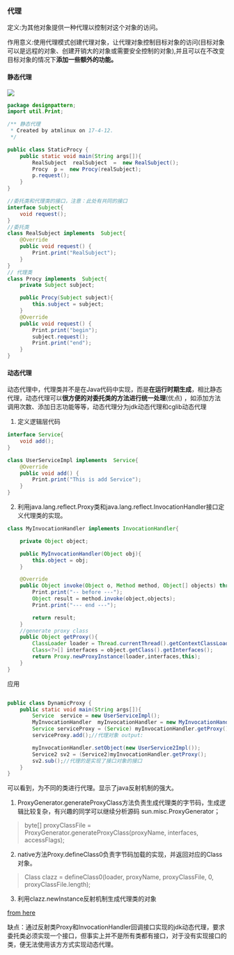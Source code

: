 ### 代理

定义:为其他对象提供一种代理以控制对这个对象的访问。

作用意义:使用代理模式创建代理对象，让代理对象控制目标对象的访问(目标对象可以是远程的对象、创建开销大的对象或需要安全控制的对象),并且可以在不改变目标对象的情况下**添加一些额外的功能。**

#### 静态代理

![](pic/1.png)

```java
package designpattern;
import util.Print;

/** 静态代理
 * Created by atmlinux on 17-4-12.
 */

public class StaticProcy {
    public static void main(String args[]){
        RealSubject  realSubject  =  new RealSubject();
        Procy  p =  new Procy(realSubject);
        p.request();
    }
}

//委托类和代理类的接口，注意：此处有共同的接口
interface Subject{
    void request();
}
//委托类
class RealSubject implements  Subject{
    @Override
    public void request() {
        Print.print("RealSubject");
    }
}
// 代理类
class Procy implements  Subject{
    private Subject subject;

    public Procy(Subject subject){
        this.subject = subject;
    }
    @Override
    public void request() {
        Print.print("begin");
        subject.request();
        Print.print("end");
    }
}
```



#### 动态代理

动态代理中，代理类并不是在Java代码中实现，而是**在运行时期生成**，相比静态代理，动态代理可以**很方便的对委托类的方法进行统一处理**(优点) ，如添加方法调用次数、添加日志功能等等，动态代理分为jdk动态代理和cglib动态代理

1. 定义逻辑层代码
```java
interface Service{
    void add();
}

class UserServiceImpl implements  Service{
    @Override
    public void add() {
        Print.print("This is add Service");
    }
}
```
2. 利用java.lang.reflect.Proxy类和java.lang.reflect.InvocationHandler接口定义代理类的实现。


```java
class MyInvocationHandler implements InvocationHandler{

    private Object object;

    public MyInvocationHandler(Object obj){
        this.object = obj;
    }

    @Override
    public Object invoke(Object o, Method method, Object[] objects) throws Throwable {
        Print.print("-- before ---");
        Object result = method.invoke(object,objects);
        Print.print("--- end ---");

        return result;
    }
    //generate proxy class
    public Object getProxy(){
        ClassLoader loader = Thread.currentThread().getContextClassLoader();
        Class<?>[] interfaces = object.getClass().getInterfaces();
        return Proxy.newProxyInstance(loader,interfaces,this);
    }
}
```

应用
```java

public class DynamicProxy {
    public static void main(String args[]){
        Service  service = new UserServiceImpl();
        MyInvocationHandler  myInvocationHandler = new MyInvocationHandler(service);
        Service serviceProxy = (Service) myInvocationHandler.getProxy();
        serviceProxy.add();//代理对象 output:

        myInvocationHandler.setObject(new UserService2Impl());
        Service2 sv2 = (Service2)myInvocationHandler.getProxy();
        sv2.sub();//代理的是实现了接口对象的接口
    }
}

```
可以看到，为不同的类进行代理。显示了java反射机制的强大。

1. ProxyGenerator.generateProxyClass方法负责生成代理类的字节码，生成逻辑比较复杂，有兴趣的同学可以继续分析源码 sun.misc.ProxyGenerator；

> byte[] proxyClassFile = ProxyGenerator.generateProxyClass(proxyName, interfaces, accessFlags);

2. native方法Proxy.defineClass0负责字节码加载的实现，并返回对应的Class对象。

> Class clazz = defineClass0(loader, proxyName, proxyClassFile, 0, proxyClassFile.length);


3. 利用clazz.newInstance反射机制生成代理类的对象

[from here](http://www.cnblogs.com/chinajava/p/5880870.html)


缺点：通过反射类Proxy和InvocationHandler回调接口实现的jdk动态代理，要求委托类必须实现一个接口，但事实上并不是所有类都有接口，对于没有实现接口的类，便无法使用该方方式实现动态代理。
